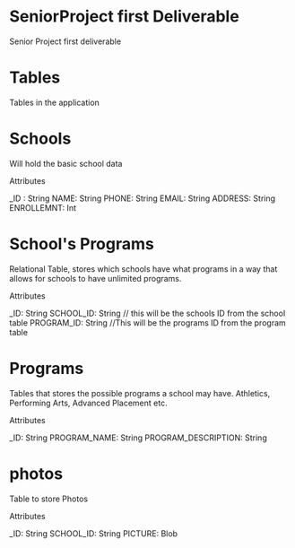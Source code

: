 # SeniorProject first Deliverable 
Senior Project first deliverable 

# Tables
Tables in the application 

# Schools
Will hold the basic school data 

Attributes

_ID : String
NAME: String
PHONE: String
EMAIL: String
ADDRESS: String
ENROLLEMNT: Int




# School's Programs
Relational Table, stores which schools have what programs
in a way that allows for schools to have unlimited programs.

Attributes

_ID: String
SCHOOL_ID: String   // this will be the schools ID from the school table
PROGRAM_ID: String  //This will be the programs ID from the program table

# Programs
Tables that stores the possible programs a school may have.
Athletics, Performing Arts, Advanced Placement etc.

Attributes

_ID: String
PROGRAM_NAME: String
PROGRAM_DESCRIPTION: String

# photos
Table to store Photos 

Attributes 

_ID: String
SCHOOL_ID: String
PICTURE: Blob
